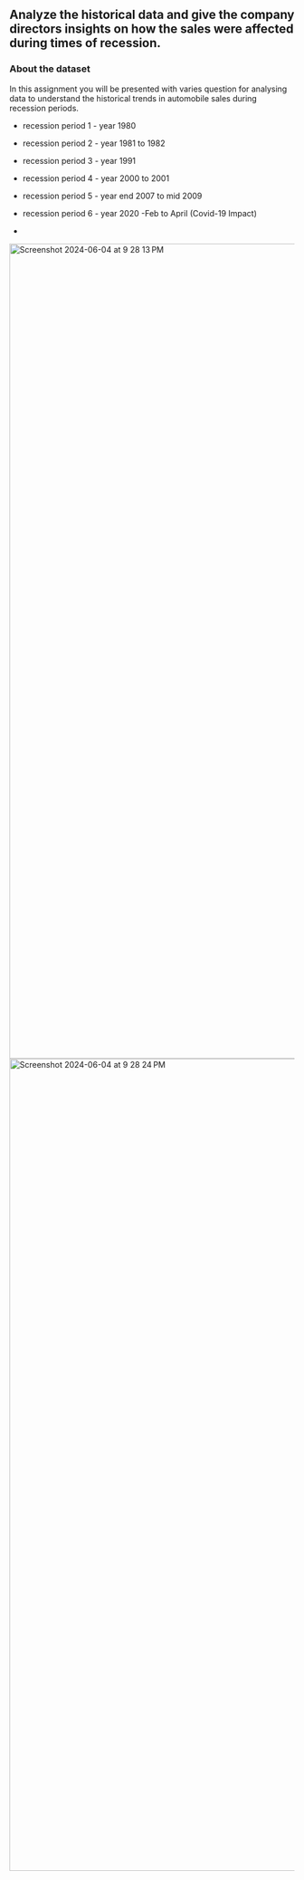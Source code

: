 ## Analyze the historical data and give the company directors insights on how the sales were affected during times of recession. 

### About the dataset
In this assignment you will be presented with varies question for analysing data to understand the historical trends in automobile sales during recession periods.

- recession period 1 - year 1980

- recession period 2 - year 1981 to 1982

- recession period 3 - year 1991

- recession period 4 - year 2000 to 2001

- recession period 5 - year end 2007 to mid 2009

- recession period 6 - year 2020 -Feb to April (Covid-19 Impact)
- 
<img width="1440" alt="Screenshot 2024-06-04 at 9 28 13 PM" src="https://github.com/venkatesh-vuyyala/Analyzing-the-Impact-of-Recession-on-Automobile-Sales/assets/126367292/7346a2a8-60c6-4d96-9a69-60cceb2aa35b">

<img width="1435" alt="Screenshot 2024-06-04 at 9 28 24 PM" src="https://github.com/venkatesh-vuyyala/Analyzing-the-Impact-of-Recession-on-Automobile-Sales/assets/126367292/2bc42b4c-72e3-451c-a5f5-e4a4d855ef66">
